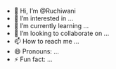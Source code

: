 - 👋 Hi, I’m @Ruchiwani
- 👀 I’m interested in ...
- 🌱 I’m currently learning ...
- 💞️ I’m looking to collaborate on ...
- 📫 How to reach me ...
- 😄 Pronouns: ...
- ⚡ Fun fact: ...

<!---
Ruchiwani/Ruchiwani is a ✨ special ✨ repository because its `README.md` (this file) appears on your GitHub profile.
You can click the Preview link to take a look at your changes.
--->
